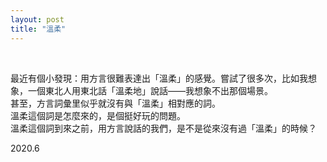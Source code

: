 ```yaml
---
layout: post
title: "溫柔"
---
```


  
&nbsp;
&nbsp;



最近有個小發現：用方言很難表達出「溫柔」的感覺。嘗試了很多次，比如我想象，一個東北人用東北話「溫柔地」說話——我想象不出那個場景。
<br>甚至，方言詞彙里似乎就沒有與「溫柔」相對應的詞。
<br>溫柔這個詞是怎麼來的，是個挺好玩的問題。
<br>溫柔這個詞到來之前，用方言說話的我們，是不是從來沒有過「溫柔」的時候？

2020.6